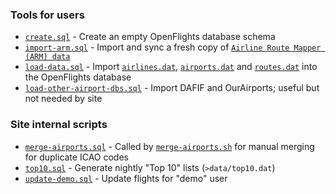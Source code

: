 ### Tools for users

- [`create.sql`](create.sql) - Create an empty OpenFlights database schema
- [`import-arm.sql`](import-arm.sql) - Import and sync a fresh copy of [`Airline Route Mapper (ARM) data`](http://arm.64hosts.com/AirlineRouteMapper.zip)
- [`load-data.sql`](load-data.sql) - Import [`airlines.dat`](../data/airlines.dat), [`airports.dat`](../data/airports.dat) and [`routes.dat`](../data/routes.dat) into the OpenFlights database
- [`load-other-airport-dbs.sql`](load-other-airport-dbs.sql) - Import DAFIF and OurAirports; useful but not needed by site

### Site internal scripts

- [`merge-airports.sql`](merge-airports.sql) - Called by [`merge-airports.sh`](../tools/merge-airports.sh) for manual merging for duplicate ICAO codes
- [`top10.sql`](top10.sql) - Generate nightly "Top 10" lists (`>data/top10.dat`)
- [`update-demo.sql`](update-demo.sql) - Update flights for "demo" user
